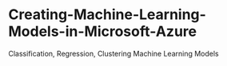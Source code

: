 # Creating-Machine-Learning-Models-in-Microsoft-Azure
Classification, Regression, Clustering Machine Learning Models
